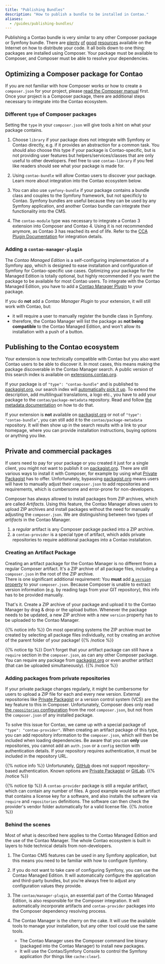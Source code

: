 ```yaml
---
title: "Publishing Bundles"
description: "How to publish a bundle to be installed in Contao."
aliases:
  - /guides/publishing-bundles/
---
```



Publishing a Contao bundle is very similar to any other Composer package
or Symfony bundle. There are [plenty][1] [of][2] [good][3] [resources][4] available 
on the Internet on how to distribute your code. It all boils down to one thing:
packages are installed using Composer. Your package must be available to Composer,
and Composer must be able to resolve your dependencies. 


## Optimizing a Composer package for Contao

If you are not familiar with how Composer works or how to create a `composer.json`
for your project, please [read the Composer manual][Composer] first.
Once your project is a Composer package, there are additional steps necessary
to integrate into the Contao ecosystem.


### Different `type` of Composer packages

Setting the `type` in your `composer.json` will give tools a hint on what
your package contains.

 1. Choose `library` if your package does not integrate with Symfony or 
    Contao directly, e.g. if it provides an abstraction for a common task.
    You should also choose this type if your package is Contao-specific, but
    is not providing user features but helpers/services/classes that are only
    useful to other developers. Feel free to use `contao-library` if you feel
    like readers should see what your package is made for.
    
 2. Using `contao-bundle` will allow Contao users to discover your package.
    Learn more about integration into the Contao ecosystem below.

 3. You can also use `symfony-bundle` if your package contains a bundle class and couples
    to the Symfony framework, but not specificly to Contao. Symfony bundles are useful
    because they can be used by any Symfony application, and another Contao bundle can
    integrate their functionality into the CMS. 

 4. The `contao-module` type was necessary to integrate a Contao 3 extension into
    Composer and Contao 4. Using it is not recommended anymore, as Contao 3 has reached
    its end of life. Refer to the [CCA Plugin Documentation][CCA] for integration details.    


### Adding a `contao-manager-plugin`

The _Contao Managed Edition_ is a self-configuring implementation of a Symfony app,
which is designed to ease installation and configuration of Symfony for
Contao-specific use cases. Optimizing your package for the Managed Edition
is totally optional, but highly recommended if you want the package to
be available for most Contao users. To integrate with the Contao
Managed Edition, you have to add a [Contao Manager Plugin][Plugin] to your package. 

If you do **not** add a _Contao Manager Plugin_ to your extension, it will still 
work with Contao, but:

 - it will require a user to manually register the bundle class in Symfony.
 - therefore, the Contao Manager will list the package as **not being compatible**
   to the Contao Managed Edition, and won't allow its installation with
   a push of a button.


## Publishing to the Contao ecosystem

Your extension is now technically compatible with Contao but you also want Contao users
to be able to discover it. In most cases, this means making the
package discoverable in the Contao Manager search. A public version of this search index
is available on [extensions.contao.org][extensions].

If your package is of `"type": "contao-bundle"` and is published to
[packagist.org](https://packagist.org), our search index will [automatically pick it up](https://github.com/contao/package-metadata/actions).
To extend the description, add multilingual translations, a logo etc., you have to add
your package to the `contao/package-metadata` repository. Read and follow
[the metadata documentation][metadata] on how to do that.

If your extension is **not** available on [packagist.org](https://packagist.org)
or not of `"type": "contao-bundle"`, you can still add it to the
`contao/package-metadata` repository. It will then show up in the search results 
with a link to your homepage, where you can provide installation instructions,
buying options or anything you like.


## Private and commercial packages

If users need to pay for your package or you created it just for a single
client, you might not want to publish it on [packagist.org](https://packagist.org).
There are still various ways to install it with Composer, for example 
by using what [Private Packagist](https://packagist.com) has to offer.
Unfortunately, bypassing [packagist.org](https://packagist.org) means
users will have to manually adjust their `composer.json` to add repositories
and requirements, which is cumbersome and error-prone for non-developers.

Composer has always allowed to install packages from ZIP archives, which
are called _Artifacts_. Using this feature, the Contao Manager allows
users to upload ZIP archives and install packages without the need
for manually adjusting the `composer.json`. We are distinguishing between
two types of _artifacts_ in the Contao Manager.

 1. a _regular_ artifact is any Composer package packed into a ZIP archive.
 2. a `contao-provider` is a special type of artifact, which adds private 
    repositories to require additional packages into a Contao installation.


### Creating an Artifact Package

Creating an artifact package for the Contao Manager is no different from
a regular Composer artifact. It's a ZIP archive of all package 
files, including a `composer.json` in the root of the ZIP archive.<br>
There is one significant additional requirement: You **must** 
add [a `version` property][version] to your `composer.json`. Because Composer 
is unable to extract version information (e.g. by reading tags from your GIT repository),
this info has to be provided manually.

That's it. Create a ZIP archive of your package and upload it to the Contao Manager
by drag & drop or the upload button. Whenever the package needs to be updated,
a new ZIP archive with a new `version` property has to be uploaded to the
Contao Manager.

{{% notice info %}}
On most operating systems the ZIP archive must be created by selecting all package
files individually, not by creating an archive of the parent folder of your package!
{{% /notice %}}

{{% notice tip %}}
Don't forget that your artifact package can still have a `require` section
in the `composer.json`, as can any other Composer package. You can require
any package from [packagist.org](https://packagist.org) or even another
artifact (that can be uploaded simultaneously).
{{% /notice %}}


### Adding packages from private repositories

If your private package changes regularly, it might be cumbersome for users
to upload a ZIP file for each and every new version. External repositories 
like [Private Packagist](https://packagist.com) or a version control system (VCS) 
are the key feature to this in Composer. Unfortunately, Composer does only
read [the `repositories` configuration][repositories] from the root `composer.json`, but not
from the `composer.json` of any installed package. 

To solve this issue for Contao, we came up with a special package of `"type": "contao-provider"`.
When creating an artifact package of this type, you can add repository information 
to the `composer.json`, which will then be included when loading dependencies. 
Be aware that you can **only** use repositories, you cannot add an `auth.json` 
or a `config` section with authentication details. If your repository requires
authentication, it must be included in the repository URL.

{{% notice info %}}
Unfortunately, [GitHub](https://github.com) does not support repository-based authentication.
Known options are [Private Packagist](https://packagist.com) or [GitLab](https://gitlab.com).
{{% /notice %}}

{{% notice tip %}}
A `contao-provider` package is still a regular artifact, which can contain any
number of files. A good example would be an artifact that contains a license key
for a software, and also installs the software via `require` and `repositories`
definitions. 
The software can then check the provider's vendor folder automatically
for a valid license file.
{{% /notice %}}


### Behind the scenes

Most of what is described here applies to the Contao Managed Edition
and the use of the Contao Manager. The whole Contao ecosystem is built in 
layers to hide technical details from non-developers.

1. The Contao CMS features can be used in any Symfony application, but this means
   you need to be familiar with how to configure Symfony.
   
2. If you do not want to take care of configuring Symfony, you can use the
   Contao Managed Edition. It will automatically configure the application
   and third-party bundles, but you're always free to adjust any configuration values
   they provide.
   
3. The `contao/manager-plugin`, an essential part of the Contao Managed Edition,
   is also responsible for the Composer integration. It will automatically incorporate
   artifacts and `contao-provider` packages into the Composer dependency resolving
   process.
   
4. The Contao Manager is the cherry on the cake. It will use the available tools
   to manage your installation, but any other tool could use the same tools.
   
    - The Contao Manager uses the Composer command line binary (packaged into the
      Contao Manager) to install new packages.
    - It will use the Contao/Symfony Console to control the Symfony application
      (for things like `cache:clear`). 



[1]: https://symfonycasts.com/screencast/symfony-bundle/packagist
[2]: https://genieblog.ch/how-to-create-a-third-party-symfony-bundle/
[3]: https://ourcodeworld.com/articles/read/342/how-to-create-with-github-your-first-psr-4-composer-packagist-package-and-publish-it-in-packagist 
[4]: https://symfonycasts.com/screencast/symfony-bundle
[Composer]: https://getcomposer.org/doc/02-libraries.md
[repo]: https://getcomposer.org/doc/05-repositories.md
[extensions]: https://extensions.contao.org
[CCA]: https://github.com/contao-community-alliance/composer-plugin/blob/master/README.md
[Plugin]: /framework/managed-edition/manager-plugin/
[metadata]: https://github.com/contao/package-metadata/blob/master/docs/en/README.md
[version]: https://getcomposer.org/doc/04-schema.md#version
[repositories]: https://getcomposer.org/doc/04-schema.md#repositories
